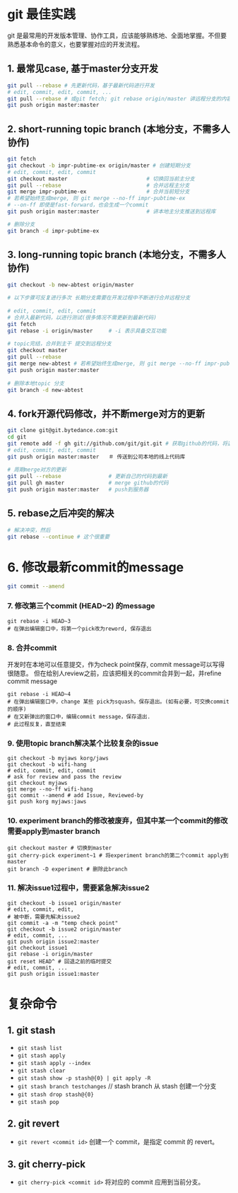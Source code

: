 # git 最佳实践

git 是最常用的开发版本管理、协作工具，应该能够熟练地、全面地掌握。不但要熟悉基本命令的意义，也要掌握对应的开发流程。

## 1. 最常见case, 基于master分支开发

```bash
git pull --rebase # 先更新代码，基于最新代码进行开发
# edit, commit, edit, commit, ...
git pull --rebase # 或git fetch; git rebase origin/master 讲远程分支的内容合并到本地分支。
git push origin master:master
```

## 2. short-running topic branch (本地分支，不需多人协作)

```bash
git fetch
git checkout -b impr-pubtime-ex origin/master # 创建短期分支
# edit, commit, edit, commit
git checkout master                         # 切换回当前主分支
git pull --rebase                           # 合并远程主分支
git merge impr-pubtime-ex                   # 合并当前短分支
# 若希望始终生成merge, 则 git merge --no-ff impr-pubtime-ex
# --on-ff 即使是fast-forward，也会生成一个commit
git push origin master:master               # 讲本地主分支推送到远程库

# 删除分支
git branch -d impr-pubtime-ex
```

## 3. long-running topic branch (本地分支，不需多人协作)

```bash
git checkout -b new-abtest origin/master
 
# 以下步骤可反复进行多次 长期分支需要在开发过程中不断进行合并远程分支
 
# edit, commit, edit, commit
# 合并入最新代码，以进行测试(很多情况不需更新到最新代码)
git fetch
git rebase -i origin/master     # -i 表示具备交互功能
 
# topic完结，合并到主干 提交到远程分支
git checkout master
git pull --rebase
git merge new-abtest # 若希望始终生成merge, 则 git merge --no-ff impr-pubtime-ex
git push origin master:master
 
# 删除本地topic 分支
git branch -d new-abtest
```

## 4. fork开源代码修改，并不断merge对方的更新

```bash
git clone git@git.bytedance.com:git
cd git
git remote add -f gh git://github.com/git/git.git # 获取github的代码，将这个远程库取名为gh
# edit, commit, edit, commit
git push origin master:master   ＃ 传送到公司本地的线上代码库
 
# 周期merge对方的更新
git pull --rebase               # 更新自己的代码到最新
git pull gh master              # merge github的代码
git push origin master:master   # push到服务器
```

## 5. rebase之后冲突的解决

```bash
# 解决冲突，然后
git rebase --continue # 这个很重要
```

# 6. 修改最新commit的message

```bash
git commit --amend
```

### 7. 修改第三个commit (HEAD~2) 的message

```
git rebase -i HEAD~3
# 在弹出编辑窗口中，将第一个pick改为reword, 保存退出
```

### 8. 合并commit

开发时在本地可以任意提交，作为check point保存, commit message可以写得很随意。
但在给别人review之前，应该把相关的commit合并到一起，并refine commit message

```
git rebase -i HEAD~4
# 在弹出编辑窗口中，change 某些 pick为squash，保存退出。(如有必要，可交换commit的顺序)
# 在又新弹出的窗口中，编辑commit message，保存退出.
# 此过程反复，直至结束
```

### 9. 使用topic branch解决某个比较复杂的issue

```
git checkout -b myjaws korg/jaws
git checkout -b wifi-hang
# edit, commit, edit, commit
# ask for review and pass the review
git checkout myjaws
git merge --no-ff wifi-hang
git commit --amend # add Issue, Reviewed-by
git push korg myjaws:jaws
```

### 10. experiment branch的修改被废弃，但其中某一个commit的修改需要apply到master branch

```
git checkout master # 切换到master
git cherry-pick experiment~1 # 将experiment branch的第二个commit apply到master
git branch -D experiment # 删除此branch
```

### 11. 解决issue1过程中，需要紧急解决issue2

```
git checkout -b issue1 origin/master
# edit, commit, edit,
# 被中断，需要先解决issue2
git commit -a -m "temp check point"
git checkout -b issue2 origin/master
# edit, commit, ...
git push origin issue2:master
git checkout issue1
git rebase -i origin/master
git reset HEAD^ # 回退之前的临时提交
# edit, commit, ...
git push origin issue1:master
```


# 复杂命令

## 1. git stash

+ `git stash list`
+ `git stash apply`
+ `git stash apply --index`
+ `git stash clear`
+ `git stash show -p stash@{0} | git apply -R`
+ `git stash branch testchanges` // stash branch 从 stash 创建一个分支
+ `git stash drop stash@{0}`
+ `git stash pop`


## 2. git revert
+ `git revert <commit id>` 创建一个 commit，是指定 commit 的 revert。

## 3. git cherry-pick
+ `git cherry-pick <commit id>` 将对应的 commit 应用到当前分支。
